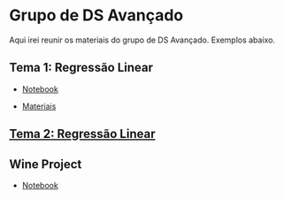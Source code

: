 # Grupo de DS Avançado 

Aqui irei reunir os materiais do grupo de DS Avançado. Exemplos abaixo.

## Tema 1: Regressão Linear

- [Notebook](https://github.com/barbosarafael/Grupo_DS_Avancado/blob/master/01Reg_Linear/Not_RegLinear.ipynb)

- [Materiais](https://github.com/barbosarafael/Grupo_DS_Avancado/tree/master/01Reg_Linear/materiais)

## [Tema 2: Regressão Linear](https://github.com/barbosarafael/Grupo_DS_Avancado/blob/master/02Lasso_Ridge/notebook_lasso_ridge.ipynb)


## Wine Project

- [Notebook](https://github.com/barbosarafael/Grupo_DS_Avancado/blob/master/wine_projeto/notebook_projeto.ipynb)
